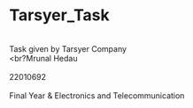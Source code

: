 # Tarsyer_Task
<br>Task given by Tarsyer Company</br>
<br?Mrunal Hedau</br> 
<br>22010692</br>
<br>Final Year & Electronics and Telecommunication</br>
